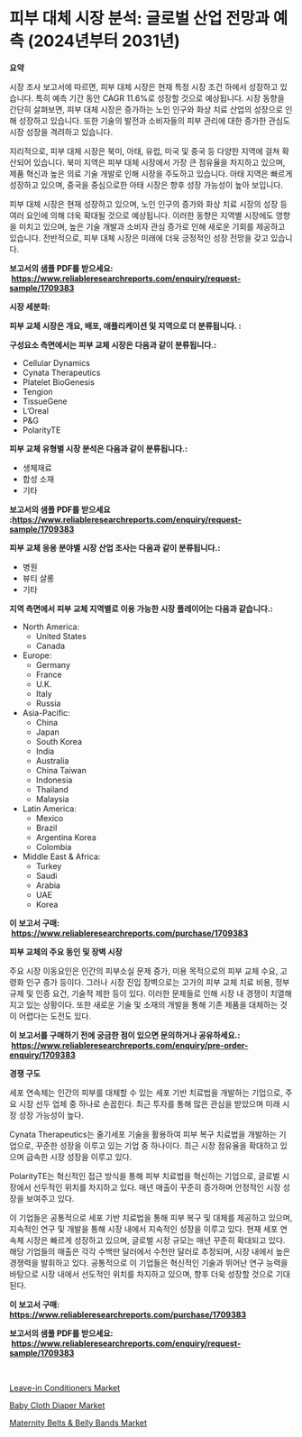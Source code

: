 <p><h1>피부 대체 시장 분석: 글로벌 산업 전망과 예측 (2024년부터 2031년)</h1></p><p><strong>요약</strong></p>
<p><p>시장 조사 보고서에 따르면, 피부 대체 시장은 현재 특정 시장 조건 하에서 성장하고 있습니다. 특히 예측 기간 동안 CAGR 11.6%로 성장할 것으로 예상됩니다. 시장 동향을 간단히 살펴보면, 피부 대체 시장은 증가하는 노인 인구와 화상 치료 산업의 성장으로 인해 성장하고 있습니다. 또한 기술의 발전과 소비자들의 피부 관리에 대한 증가한 관심도 시장 성장을 격려하고 있습니다.</p><p>지리적으로, 피부 대체 시장은 북미, 아태, 유럽, 미국 및 중국 등 다양한 지역에 걸쳐 확산되어 있습니다. 북미 지역은 피부 대체 시장에서 가장 큰 점유율을 차지하고 있으며, 제품 혁신과 높은 의료 기술 개발로 인해 시장을 주도하고 있습니다. 아태 지역은 빠르게 성장하고 있으며, 중국을 중심으로한 아태 시장은 향후 성장 가능성이 높아 보입니다.</p><p>피부 대체 시장은 현재 성장하고 있으며, 노인 인구의 증가와 화상 치료 시장의 성장 등 여러 요인에 의해 더욱 확대될 것으로 예상됩니다. 이러한 동향은 지역별 시장에도 영향을 미치고 있으며, 높은 기술 개발과 소비자 관심 증가로 인해 새로운 기회를 제공하고 있습니다. 전반적으로, 피부 대체 시장은 미래에 더욱 긍정적인 성장 전망을 갖고 있습니다.</p></p>
<p><strong>보고서의 샘플 PDF를 받으세요: &nbsp;<a href="https://www.reliableresearchreports.com/enquiry/request-sample/1709383">https://www.reliableresearchreports.com/enquiry/request-sample/1709383</a></strong></p>
<p><strong>시장 세분화:</strong></p>
<p><strong> 피부 교체 시장은 개요, 배포, 애플리케이션 및 지역으로 더 분류됩니다. :</strong></p>
<p><strong>구성요소 측면에서는 피부 교체 시장은 다음과 같이 분류됩니다.:</strong></p>
<p><ul><li>Cellular Dynamics</li><li>Cynata Therapeutics</li><li>Platelet BioGenesis</li><li>Tengion</li><li>TissueGene</li><li>L’Oreal</li><li>P&G</li><li>PolarityTE</li></ul></p>
<p><strong> 피부 교체 유형별 시장 분석은 다음과 같이 분류됩니다.:</strong></p>
<p><ul><li>생체재료</li><li>합성 소재</li><li>기타</li></ul></p>
<p><strong>보고서의 샘플 PDF를 받으세요 :<a href="https://www.reliableresearchreports.com/enquiry/request-sample/1709383">https://www.reliableresearchreports.com/enquiry/request-sample/1709383</a></strong></p>
<p><strong> 피부 교체 응용 분야별 시장 산업 조사는 다음과 같이 분류됩니다.:</strong></p>
<p><ul><li>병원</li><li>뷰티 살롱</li><li>기타</li></ul></p>
<p><strong>지역 측면에서 피부 교체 지역별로 이용 가능한 시장 플레이어는 다음과 같습니다.:</strong></p>
<p><ul>
    <li>
        North America:
        <ul>
            <li>United States</li>
            <li>Canada</li>
        </ul>
    </li>
    <li>
        Europe:
        <ul>
            <li>Germany</li>
            <li>France</li>
            <li>U.K.</li>
            <li>Italy</li>
            <li>Russia</li>
        </ul>
    </li>
    <li>
        Asia-Pacific:
        <ul>
            <li>China</li>
            <li>Japan</li>
            <li>South Korea</li>
            <li>India</li>
            <li>Australia</li>
            <li>China Taiwan</li>
            <li>Indonesia</li>
            <li>Thailand</li>
            <li>Malaysia</li>
        </ul>
    </li>
    <li>
        Latin America:
        <ul>
            <li>Mexico</li>
            <li>Brazil</li>
            <li>Argentina Korea</li>
            <li>Colombia</li>
        </ul>
    </li>
    <li>
        Middle East & Africa:
        <ul>
            <li>Turkey</li>
            <li>Saudi</li>
            <li>Arabia</li>
            <li>UAE</li>
            <li>Korea</li>
        </ul>
    </li>
    </ul></p>
<p><strong>이 보고서 구매: &nbsp;<a href="https://www.reliableresearchreports.com/purchase/1709383">https://www.reliableresearchreports.com/purchase/1709383</a></strong></p>
<p><strong>피부 교체의 주요 동인 및 장벽 시장</strong></p>
<p><p>주요 시장 이동요인은 인간의 피부소실 문제 증가, 미용 목적으로의 피부 교체 수요, 고령화 인구 증가 등이다. 그러나 시장 진입 장벽으로는 고가의 피부 교체 치료 비용, 정부 규제 및 인증 요건, 기술적 제한 등이 있다. 이러한 문제들로 인해 시장 내 경쟁이 치열해지고 있는 상황이다. 또한 새로운 기술 및 소재의 개발을 통해 기존 제품을 대체하는 것이 어렵다는 도전도 있다.</p></p>
<p><strong>이 보고서를 구매하기 전에 궁금한 점이 있으면 문의하거나 공유하세요.: &nbsp;<a href="https://www.reliableresearchreports.com/enquiry/pre-order-enquiry/1709383">https://www.reliableresearchreports.com/enquiry/pre-order-enquiry/1709383</a></strong></p>
<p><strong>경쟁 구도</strong></p>
<p><p>세포 연속체는 인간의 피부를 대체할 수 있는 세포 기반 치료법을 개발하는 기업으로, 주요 시장 선두 업체 중 하나로 손꼽힌다. 최근 투자를 통해 많은 관심을 받았으며 미래 시장 성장 가능성이 높다.</p><p>Cynata Therapeutics는 줄기세포 기술을 활용하여 피부 복구 치료법을 개발하는 기업으로, 꾸준한 성장을 이루고 있는 기업 중 하나이다. 최근 시장 점유율을 확대하고 있으며 급속한 시장 성장을 이루고 있다.</p><p>PolarityTE는 혁신적인 접근 방식을 통해 피부 치료법을 혁신하는 기업으로, 글로벌 시장에서 선두적인 위치를 차지하고 있다. 매년 매출이 꾸준히 증가하며 안정적인 시장 성장을 보여주고 있다.</p><p>이 기업들은 공통적으로 세포 기반 치료법을 통해 피부 복구 및 대체를 제공하고 있으며, 지속적인 연구 및 개발을 통해 시장 내에서 지속적인 성장을 이루고 있다. 현재 세포 연속체 시장은 빠르게 성장하고 있으며, 글로벌 시장 규모는 매년 꾸준히 확대되고 있다. 해당 기업들의 매출은 각각 수백만 달러에서 수천만 달러로 추정되며, 시장 내에서 높은 경쟁력을 발휘하고 있다. 공통적으로 이 기업들은 혁신적인 기술과 뛰어난 연구 능력을 바탕으로 시장 내에서 선도적인 위치를 차지하고 있으며, 향후 더욱 성장할 것으로 기대된다.</p></p>
<p><strong>이 보고서 구매: &nbsp; <a href="https://www.reliableresearchreports.com/purchase/1709383">https://www.reliableresearchreports.com/purchase/1709383</a></strong></p>
<p><strong>보고서의 샘플 PDF를 받으세요: &nbsp;<a href="https://www.reliableresearchreports.com/enquiry/request-sample/1709383">https://www.reliableresearchreports.com/enquiry/request-sample/1709383</a></strong><strong></strong></p>
<p>&nbsp;</p>
<p><p><a href="https://github.com/irfadac/Market-Research-Report-List-2/blob/main/leave-in-conditioners-market.md">Leave-in Conditioners Market</a></p><p><a href="https://github.com/myacatherineblakecaczo9vcsw/Market-Research-Report-List-2/blob/main/baby-cloth-diaper-market.md">Baby Cloth Diaper Market</a></p><p><a href="https://github.com/okotobwrhuteie/Market-Research-Report-List-1/blob/main/maternity-belts-belly-bands-market.md">Maternity Belts & Belly Bands Market</a></p></p>